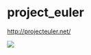 project_euler
=============
http://projecteuler.net/

![](http://projecteuler.net/profile/shinichiro.png)
